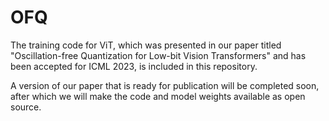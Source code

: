 # OFQ
The training code for ViT, which was presented in our paper titled "Oscillation-free Quantization for Low-bit Vision Transformers" and has been accepted for ICML 2023, is included in this repository.

A version of our paper that is ready for publication will be completed soon, after which we will make the code and model weights available as open source.
